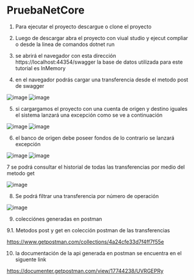 # PruebaNetCore

1. Para ejecutar el proyecto descargue o clone el proyecto

2. Luego de descargar abra el proyecto con viual studio y ejecut compliar o  desde la linea de comandos dotnet run

3. se abrirá el navegador con esta dirección https://localhost:44354/swagger la base de datos utilizada para este tutorial es InMemory

4. en el navegador podrás cargar una transferencia desde el metodo post de swagger

![image](https://user-images.githubusercontent.com/57592844/147657859-65e98edc-b7f5-4fad-bbe3-1f79e8900992.png)
![image](https://user-images.githubusercontent.com/57592844/147657952-b5ed3927-a25b-4f3e-b348-0a11e5d4c2aa.png)

5. si cargargamos el proyecto con una cuenta de origen y destino iguales el sistema lanzará una excepción como se ve a continuación

![image](https://user-images.githubusercontent.com/57592844/147658187-3661db86-99cf-4e97-98d2-d2ca66e7c030.png)
![image](https://user-images.githubusercontent.com/57592844/147658251-af3860b2-aeed-49d7-a33c-a4e6bf4e1fda.png)

6. el banco de origen debe poseer fondos de lo contrario se lanzará excepción 

![image](https://user-images.githubusercontent.com/57592844/147658939-11aa4282-7862-4442-af3e-aa40922f6ff9.png)
![image](https://user-images.githubusercontent.com/57592844/147658974-d72203b9-7dce-4ee6-8a6e-febcd248c8f5.png)

7 se podrá consultar el historial de todas las transferencias por medio del metodo get

![image](https://user-images.githubusercontent.com/57592844/147659229-874aeddd-9df7-481f-be95-acaf990f4369.png)

8. Se podrá filtrar una transferencia por número de operación

![image](https://user-images.githubusercontent.com/57592844/147659326-a197c69d-96ff-4cf9-be48-2690b8b0121d.png)

9. colecciónes generadas en postman

9.1. Metodos post y get en colección postman de las transferencias

https://www.getpostman.com/collections/4a24cfe33d7f4ff7f55e

10. la documentación de la api generada en postman se encuentra en el siguente link

https://documenter.getpostman.com/view/17744238/UVRGEPRy









